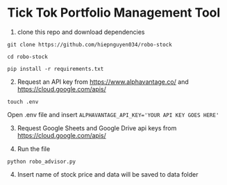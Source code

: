 # Tick Tok Portfolio Management Tool

1. clone this repo and download dependencies
```
git clone https://github.com/hiepnguyen034/robo-stock

cd robo-stock

pip install -r requirements.txt
```

2. Request an API key from https://www.alphavantage.co/ and https://cloud.google.com/apis/

```
touch .env
```
Open .env file and insert ```ALPHAVANTAGE_API_KEY='YOUR API KEY GOES HERE'``` 

3. Request Google Sheets and Google Drive api keys from https://cloud.google.com/apis/

3. Run the file

```
python robo_advisor.py
```

4. Insert name of stock price and data will be saved to data folder
